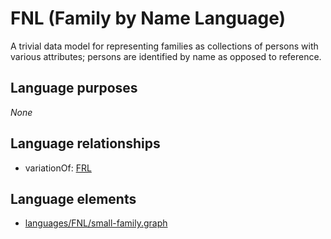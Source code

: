 # FNL (Family by Name Language)
A trivial data model for representing families as collections of persons with various attributes; persons are identified by name as opposed to reference.
## Language purposes
_None_
## Language relationships
* variationOf: [FRL](frl.html)

## Language elements
* [languages/FNL/small-family.graph](https://github.com/softlang/yas/blob/master/languages/FNL/small-family.graph)
